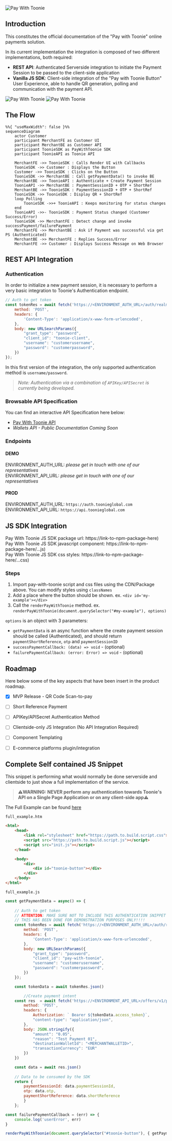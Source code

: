 ![Pay With Toonie](imgs/pay_with_toonie_button.png)

## Introduction
This constitutes the official documentation of the "Pay with Toonie" online payments solution.

In its current implementation the integration is composed of two different implementations, both required:
- **REST API**: Authenticated Serverside integration to initiate the Payment Session to be passed to the client-side application
- **Vanilla JS SDK**: Client-side integration of the "Pay with Toonie Button" User Experience, able to handle QR generation, polling and communication with the payment API.

![Pay With Toonie](imgs/sample_qr.jpg)  ![Pay With Toonie](imgs/sample_qr_success.jpg)

## The Flow
```mermaid
%%{ "useMaxWidth": false }%%
sequenceDiagram
    actor Customer
    participant MerchantFE as Customer UI
    participant MerchantBE as Customer API
    participant ToonieSDK as PayWithToonie SDK
    participant ToonieAPI as Toonie API

    MerchantFE ->> ToonieSDK : Calls Render UI with Callbacks
    ToonieSDK ->> Customer : Displays the Button
    Customer ->> ToonieSDK : Clicks on the Button
    ToonieSDK ->> MerchantBE : Call getPaymentData() to invoke BE
    MerchantBE ->> ToonieAPI : Authenticate + Create Payment Session
    ToonieAPI ->> MerchantBE : PaymentSessionID + OTP + ShortRef
    MerchantBE ->> ToonieSDK : PaymentSessionID + OTP + ShortRef
    ToonieSDK ->> ToonieSDK : Display QR + ShortRef
    loop Polling
        ToonieSDK ->>+ ToonieAPI : Keeps monitoring for status changes
    end
    ToonieAPI ->>- ToonieSDK : Payment Status changed (Customer Success/Error)
    ToonieSDK ->> MerchantFE : Detect change and invoke successPayment/failurePayment
    MerchantFE ->> MerchantBE : Ask if Payment was successful via get PS (Authenticated)
    MerchantBE ->> MerchantFE : Replies Success/Error 
    MerchantFE ->> Customer : Displays Success Message on Web Browser

```
## REST API Integration

### Authentication
In order to initialize a new payment session, it is necessary to perform a very basic integration to Toonie's Authentication endpoint.



```js
// Auth to get token
const tokenRes = await fetch('https://<ENVIRONMENT_AUTH_URL>/auth/realms/toonie/protocol/openid-connect/token', {
    method: 'POST',
    headers: {
        'Content-Type': 'application/x-www-form-urlencoded',
    },
    body: new URLSearchParams({
        "grant_type": "password",
        "client_id": "toonie-client",
        "username": "customerusername",
        "password": "customerpassword",
    })
});
```

In this first version of the integration, the only supported authentication method is `username/password`.

>*Note: Authentication via a combination of `APIKey/APISecret` is currently being developed.*

### Browsable API Specification
You can find an interactive API Specification here below:
- [Pay With Toonie API](https://portitpaywithtoonie.docs.apiary.io)
- _Wallets API - Public Documentation Coming Soon_

### Endpoints

#### **DEMO**
ENVIRONMENT_AUTH_URL: _please get in touch with one of our representatives_  
ENVIRONMENT_API_URL: _please get in touch with one of our representatives_

#### **PROD**
ENVIRONMENT_AUTH_URL: `https://auth.toonieglobal.com`  
ENVIRONMENT_API_URL: `https://api.toonieglobal.com`


## JS SDK Integration

Pay With Toonie JS SDK package url: https://link-to-npm-package-here)  
Pay With Toonie JS SDK javascript component: https://link-to-npm-package-here/...js)  
Pay With Toonie JS SDK css styles: https://link-to-npm-package-here/...css)

### Steps
1. Import pay-with-toonie script and css files using the CDN/Package above. You can modify styles using `classNames`
2. Add a place where the button should be shown. ex. `<div id='my-example'></div>`
3. Call the `renderPayWithToonie` method. ex. `renderPayWithToonie(document.querySelector("#my-example"), options)`


`options` is an object with 3 parameters:
* `getPaymentData` is an async function where the create payment session should be called (Authenticated), and should return `paymentShortReference`, `otp` and `paymentSessionID`
* `successPaymentCallback: (data) => void` - (optional)
* `failurePaymentCallback: (error: Error) => void` - (optional)


## Roadmap
Here below some of the key aspects that have been insert in the product roadmap.

- [x] MVP Release - QR Code Scan-to-pay
- [ ] Short Reference Payment
- [ ] APIKey/APISecret Authentication Method
- [ ] Clientside-only JS Integration (No API Integration Required)
- [ ] Component Templating
- [ ] E-commerce platforms plugin/integration


## Complete Self contained JS Snippet

This snippet is performing what would normally be done serverside and clientside to just show a full implementation of the service.
  
>**⚠️WARNING: NEVER perform any authentication towards Toonie's API on a Single Page Application or on any client-side app⚠️**

The Full Example can be found [here](/samples/full_example/)

`full_example.htm`
```html
<html>
    <head>
        <link rel="stylesheet" href="https://path.to.build.script.css">
        <script src="https://path.to.build.script.js"></script>
        <script src="init.js"></script>
    </head>

    <body>
        <div>
            <div id="toonie-button"></div>
        </div>
    </body>
</html>
```

`full_example.js`
```js
const getPaymentData = async() => {
        
    // Auth to get token
    // ATTENTION: MAKE SURE NOT TO INCLUDE THIS AUTHENTICATION SNIPPET IN YOUR CLIENTSIDE APPLICATION
    // THIS HAS BEEN DONE FOR DEMONSTRATION PURPOSES ONLY!!!!
    const tokenRes = await fetch('https://<ENVIRONMENT_AUTH_URL>/auth/realms/toonie/protocol/openid-connect/token', {
        method: 'POST',
        headers: {
            'Content-Type': 'application/x-www-form-urlencoded',
        },
        body: new URLSearchParams({
            "grant_type": "password",
            "client_id": "pay-with-toonie",
            "username": "customerusername",
            "password": "customerpassword",
        })
    });

    const tokenData = await tokenRes.json()

        //Create payment intent
    const res  = await fetch('https://<ENVIRONMENT_API_URL>/offers/v1/payments', {
        method: 'POST',
        headers: {
            Authorization: ` Bearer ${tokenData.access_token}`,
            "content-type": "application/json",
        },
        body: JSON.stringify({
            "amount": "0.05",
            "reason": "Test Payment 01",
            "destinationWalletId": "<MERCHANTWALLETID>",
            "transactionCurrency": "EUR"
        })
    })

    const data = await res.json()
    
    // Data to be consumed by the SDK
    return { 
        paymentSessionId: data.paymentSessionId,
        otp: data.otp,
        paymentShortReference: data.shortReference
        }
    };

const failurePaymentCallback = (err) => {
    console.log('userError', err)
}

renderPayWithToonie(document.querySelector("#toonie-button"), { getPaymentData, failurePaymentCallback })
```